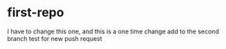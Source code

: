 # first-repo
I have to change this one, and this is a one time change
add to the second branch
test for new push request
